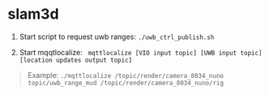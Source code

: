 # slam3d

1. Start script to request uwb ranges: ```./uwb_ctrl_publish.sh```

2. Start mqqtlocalize:
``` mqttlocalize [VIO input topic] [UWB input topic] [location updates output topic]```
> Example: ```./mqttlocalize /topic/render/camera_8034_nuno topic/uwb_range_mud /topic/render/camera_8034_nuno/rig```
